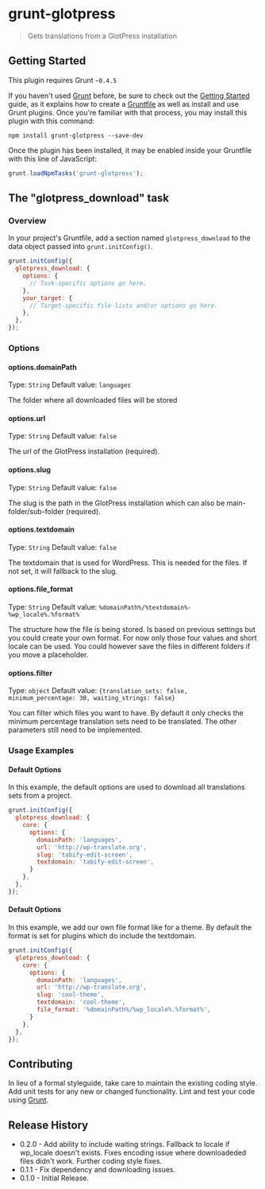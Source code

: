 # grunt-glotpress

> Gets translations from a GlotPress installation

## Getting Started
This plugin requires Grunt `~0.4.5`

If you haven't used [Grunt](http://gruntjs.com/) before, be sure to check out the [Getting Started](http://gruntjs.com/getting-started) guide, as it explains how to create a [Gruntfile](http://gruntjs.com/sample-gruntfile) as well as install and use Grunt plugins. Once you're familiar with that process, you may install this plugin with this command:

```shell
npm install grunt-glotpress --save-dev
```

Once the plugin has been installed, it may be enabled inside your Gruntfile with this line of JavaScript:

```js
grunt.loadNpmTasks('grunt-glotpress');
```

## The "glotpress_download" task

### Overview
In your project's Gruntfile, add a section named `glotpress_download` to the data object passed into `grunt.initConfig()`.

```js
grunt.initConfig({
  glotpress_download: {
    options: {
      // Task-specific options go here.
    },
    your_target: {
      // Target-specific file lists and/or options go here.
    },
  },
});
```

### Options

#### options.domainPath
Type: `String`
Default value: `languages`

The folder where all downloaded files will be stored

#### options.url
Type: `String`
Default value: `false`

The url of the GlotPress installation (required).

#### options.slug
Type: `String`
Default value: `false`

The slug is the path in the GlotPress installation which can also be main-folder/sub-folder (required).

#### options.textdomain
Type: `String`
Default value: `false`

The textdomain that is used for WordPress. This is needed for the files. If not set, it will fallback to the slug.

#### options.file_format
Type: `String`
Default value: `%domainPath%/%textdomain%-%wp_locale%.%format%`

The structure how the file is being stored. Is based on previous settings but you could create your own format.
For now only those four values and short locale can be used. You could however save the files in different folders if you move a placeholder.

#### options.filter
Type: `object`
Default value: `{translation_sets: false, minimum_percentage: 30, waiting_strings: false}`

You can filter which files you want to have. By default it only checks the minimum percentage translation sets need to be translated.
The other parameters still need to be implemented.


### Usage Examples

#### Default Options
In this example, the default options are used to download all translations sets from a project.

```js
grunt.initConfig({
  glotpress_download: {
    core: {
      options: {
        domainPath: 'languages',
        url: 'http://wp-translate.org',
        slug: 'tabify-edit-screen',
        textdomain: 'tabify-edit-screen',
      }
    },
  },
});
```

#### Default Options
In this example, we add our own file format like for a theme. By default the format is set for plugins which do include the textdomain.

```js
grunt.initConfig({
  glotpress_download: {
    core: {
      options: {
        domainPath: 'languages',
        url: 'http://wp-translate.org',
        slug: 'cool-theme',
        textdomain: 'cool-theme',
        file_format: '%domainPath%/%wp_locale%.%format%',
      }
    },
  },
});
```

## Contributing
In lieu of a formal styleguide, take care to maintain the existing coding style. Add unit tests for any new or changed functionality. Lint and test your code using [Grunt](http://gruntjs.com/).

## Release History
- 0.2.0 - Add ability to include waiting strings.
          Fallback to locale if wp_locale doesn't exists.
          Fixes encoding issue where downloadeded files didn't work.
          Further coding style fixes.
- 0.1.1 - Fix dependency and downloading issues.
- 0.1.0 - Initial Release.
